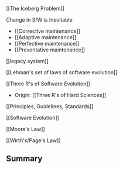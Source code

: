 [[The Iceberg Problem]]


Change in S/W is Inevitable
- [[Corrective maintenance]]
- [[Adaptive maintenance]]
- [[Perfective maintenance]]
- [[Preventative maintenance]]

[[legacy system]]

[[Lehman's set of laws of software evolution]]


[[Three R's of Software Evolution]]
- Origin: [[Three R's of Hard Sciences]]


[[Principles, Guidelines, Standards]]


[[Software Evolution]]

[[Moore's Law]]

[[Wirth's/Page's Law]]


## Summary